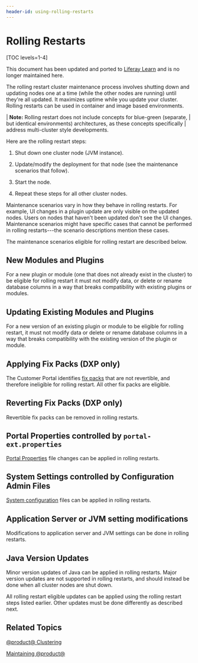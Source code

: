 ```yaml
---
header-id: using-rolling-restarts
---
```


# Rolling Restarts

[TOC levels=1-4]

<aside class="alert alert-info">
  <span class="wysiwyg-color-blue120">This document has been updated and ported to <a href="https://learn.liferay.com/dxp-7.x/installation-and-upgrades/maintaining-a-liferay-dxp-installation/maintaining-clustered-installations/rolling-restarts.html">Liferay Learn</a> and is no longer maintained here.</span>
</aside>

The rolling restart cluster maintenance process involves shutting down and
updating nodes one at a time (while the other nodes are running) until they're
all updated. It maximizes uptime while you update your cluster. Rolling restarts
can be used in container and image based environments. 

| **Note:** Rolling restart does not include concepts for blue-green (separate,
| but identical environments) architectures, as these concepts specifically
| address multi-cluster style developments.

Here are the rolling restart steps:

1.  Shut down one cluster node (JVM instance). 

2.  Update/modify the deployment for that node (see the maintenance scenarios 
    that follow). 

3.  Start the node. 

4.  Repeat these steps for all other cluster nodes. 

Maintenance scenarios vary in how they behave in rolling restarts. For example,
UI changes in a plugin update are only visible on the updated nodes. Users on
nodes that haven't been updated don't see the UI changes. Maintenance scenarios
might have specific cases that cannot be performed in rolling restarts---the
scenario descriptions mention these cases. 

The maintenance scenarios eligible for rolling restart are described below. 

## New Modules and Plugins

For a new plugin or module (one that does not already exist in the cluster) to
be eligible for rolling restart it must not modify data, or delete or rename
database columns in a way that breaks compatibility with existing plugins or
modules. 

## Updating Existing Modules and Plugins

For a new version of an existing plugin or module to be eligible for rolling
restart, it must not modify data or delete or rename database columns in a way
that breaks compatibility with the existing version of the plugin or module. 

## Applying Fix Packs (DXP only)

The Customer Portal identifies
[fix packs](/docs/7-2/deploy/-/knowledge_base/d/maintaining-liferay)
that are not revertible, and therefore ineligible for rolling restart. All other
fix packs are eligible. 

## Reverting Fix Packs (DXP only)

Revertible fix packs can be removed in rolling restarts. 

## Portal Properties controlled by `portal-ext.properties`
 
[Portal Properties](@platform-ref@/7.2-latest/propertiesdoc/portal.properties.html) 
file changes can be applied in rolling restarts. 

## System Settings controlled by Configuration Admin Files

[System configuration](/docs/7-2/user/-/knowledge_base/u/understanding-system-configuration-files)
files can be applied in rolling restarts. 

## Application Server or JVM setting modifications

Modifications to application server and JVM settings can be done in rolling
restarts. 

## Java Version Updates

Minor version updates of Java can be applied in rolling restarts. Major version
updates are not supported in rolling restarts, and should instead be done when
all cluster nodes are shut down. 

All rolling restart eligible updates can be applied using the rolling restart
steps listed earlier. Other updates must be done differently as described next. 

## Related Topics

[@product@ Clustering](/docs/7-2/deploy/-/knowledge_base/d/liferay-clustering)

[Maintaining @product@](/docs/7-2/deploy/-/knowledge_base/d/maintaining-liferay)
